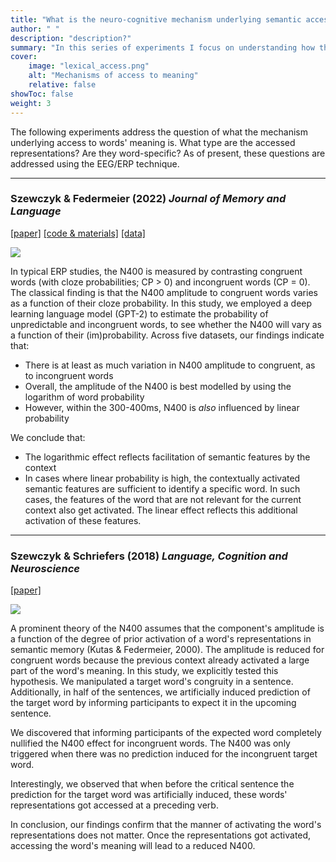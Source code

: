 ```yaml
---
title: "What is the neuro-cognitive mechanism underlying semantic access (and the N400)?"
author: " "
description: "description?" 
summary: "In this series of experiments I focus on understanding how the brain accesses the meaning of words." 
cover:
    image: "lexical_access.png"
    alt: "Mechanisms of access to meaning"
    relative: false
showToc: false
weight: 3
---
```


The following experiments address the question of what the mechanism underlying access to words' meaning is. What type are the accessed representations? Are they word-specific? As of present, these questions are addressed using the EEG/ERP technique. 

---

### Szewczyk & Federmeier (2022) _Journal of Memory and Language_
[[paper]](https://doi.org/10.1016/j.jml.2021.104311) [[code & materials]](https://osf.io/urvax) [[data]](https://doi.org/10.7910/DVN/ICLMHD)

<img style="max-height: 200px; align: center;" src="/hugo-website/projects/lexical_access/szewczyk_federmeier_2022.png">


In typical ERP studies, the N400 is measured by contrasting congruent words (with cloze probabilities; CP > 0) and incongruent words (CP = 0). The classical finding is that the N400 amplitude to congruent words varies as a function of their cloze probability. In this study, we employed a deep learning language model (GPT-2) to estimate the probability of unpredictable and incongruent words, to see whether the N400 will vary as a function of their (im)probability. Across five datasets, our findings indicate that:
* There is at least as much variation in N400 amplitude to congruent, as to incongruent words
* Overall, the amplitude of the N400 is best modelled by using the logarithm of word probability
* However, within the 300-400ms, N400 is _also_ influenced by linear probability

We conclude that:
* The logarithmic effect reflects facilitation of semantic features by the context
* In cases where linear probability is high, the contextually activated semantic features are sufficient to identify a specific word. In such cases, the features of the word that are not relevant for the current context also get activated. The linear effect reflects this additional activation of these features. 


---

### Szewczyk & Schriefers (2018) _Language, Cognition and Neuroscience_
[[paper]](https://doi.org/10.1080/23273798.2017.1401101)

<img style="max-height: 200px; align: center;" src="/hugo-website/projects/lexical_access/szewczyk_schriefers_2018.png">

A prominent theory of the N400 assumes that the component's amplitude is a function of the degree of prior activation of a word's representations in semantic memory (Kutas & Federmeier, 2000). The amplitude is reduced for congruent words because the previous context already activated a large part of the word's meaning. In this study, we explicitly tested this hypothesis. We manipulated a target word's congruity in a sentence. Additionally, in half of the sentences, we artificially induced prediction of the target word by informing participants to expect it in the upcoming sentence. 

We discovered that informing participants of the expected word completely nullified the N400 effect for incongruent words. The N400 was only triggered when there was no prediction induced for the incongruent target word. 

Interestingly, we observed that when before the critical sentence the prediction for the target word was artificially induced, these words' representations got accessed at a preceding verb. 

In conclusion, our findings confirm that the manner of activating the word's representations does not matter. Once the representations got activated, accessing the word's meaning will lead to a reduced N400. 


